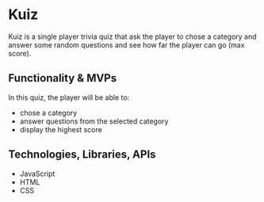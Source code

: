 # Kuiz

Kuiz is a single player trivia quiz that ask the player to chose a category and answer some random questions and see how far the player can go (max score).

## Functionality & MVPs

In this quiz, the player will be able to:
* chose a category
* answer questions from the selected category
* display the highest score 


## Technologies, Libraries, APIs
* JavaScript
* HTML
* CSS